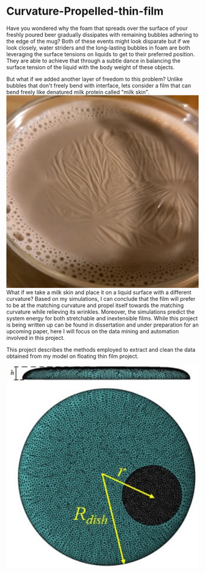 # Curvature-Propelled-thin-film
Have you wondered why the foam that spreads over the surface of your freshly poured beer gradually dissipates with remaining bubbles adhering to the edge of the mug? Both of these events might look disparate but if we look closely, water striders and the long-lasting bubbles in foam are both leveraging the surface tensions on liquids to get to their preferred position. They are able to achieve that through a subtle dance in balancing the surface tension of the liquid with the body weight of these objects. 

But what if we added another layer of freedom to this problem? Unlike bubbles that don't freely bend with interface, lets consider a film that can bend freely like denatured milk protein called "milk skin". 
![Milk Skin](milkskin.jpeg)
What if we take a milk skin and place it on a liquid surface with a different curvature?
Based on my simulations, I can conclude that the film will prefer to be at the matching curvature and propel itself towards the matching curvature while relieving its wrinkles. Moreover, the simulations predict the system energy for both stretchable and inextensible films. 
While this project is being written up can be found in dissertation and under preparation for an upcoming paper, here I will focus on the data mining and automation involved in this project.

This project describes the methods employed to extract and clean the data obtained from my model on floating thin film project.

![Floating Film](sheetondrop.png)
